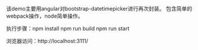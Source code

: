 该demo主要用angular对bootstrap-datetimepicker进行再次封装。 包含简单的webpack操作，node简单操作。

执行步骤：npm install
		  npm run build
		  npm run start
		  
浏览器访问：http://localhost:3111/